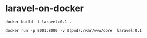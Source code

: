 # laravel-on-docker


```
docker build -t laravel:0.1 .    
```
```
docker run -p 8001:8000 -v $(pwd):/var/www/core  laravel:0.1
```
